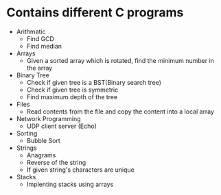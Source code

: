 # Contains different C programs
- Arithmatic
  - Find GCD
  - Find median
- Arrays
  - Given a sorted array which is rotated, find the minimum number in the array
- Binary Tree
  - Check if given tree is a BST(Binary search tree)
  - Check if given tree is symmetric
  - Find maximum depth of the tree
- Files
  - Read contents from the file and copy the content into a local array
- Network Programming
  - UDP client server (Echo)
- Sorting
  - Bubble Sort
- Strings
  - Anagrams
  - Reverse of the string
  - If given string's characters are unique
- Stacks
  - Implenting stacks using arrays
  

